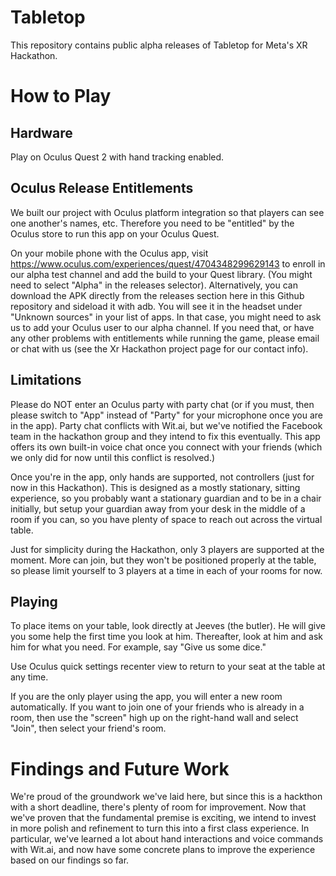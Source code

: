 # Tabletop
This repository contains public alpha releases of Tabletop for Meta's XR Hackathon.

# How to Play
## Hardware
Play on Oculus Quest 2 with hand tracking enabled.

## Oculus Release Entitlements
We built our project with Oculus platform integration so that players can see one another's names, etc. Therefore you need to be "entitled" by the Oculus store to run this app on your Oculus Quest.

On your mobile phone with the Oculus app, visit https://www.oculus.com/experiences/quest/4704348299629143 to enroll in our alpha test channel and add the build to your Quest library. (You might need to select "Alpha" in the releases selector). Alternatively, you can download the APK directly from the releases section here in this Github repository and sideload it with adb. You will see it in the headset under "Unknown sources" in your list of apps. In that case, you might need to ask us to add your Oculus user to our alpha channel. If you need that, or have any other problems with entitlements while running the game, please email or chat with us (see the Xr Hackathon project page for our contact info).

## Limitations
Please do NOT enter an Oculus party with party chat (or if you must, then please switch to "App" instead of "Party" for your microphone once you are in the app). Party chat conflicts with Wit.ai, but we've notified the Facebook team in the hackathon group and they intend to fix this eventually. This app offers its own built-in voice chat once you connect with your friends (which we only did for now until this conflict is resolved.)

Once you're in the app, only hands are supported, not controllers (just for now in this Hackathon). This is designed as a mostly stationary, sitting experience, so you probably want a stationary guardian and to be in a chair initially, but setup your guardian away from your desk in the middle of a room if you can, so you have plenty of space to reach out across the virtual table.

Just for simplicity during the Hackathon, only 3 players are supported at the moment. More can join, but they won't be positioned properly at the table, so please limit yourself to 3 players at a time in each of your rooms for now.

## Playing
To place items on your table, look directly at Jeeves (the butler). He will give you some help the first time you look at him. Thereafter, look at him and ask him for what you need. For example, say "Give us some dice."

Use Oculus quick settings recenter view to return to your seat at the table at any time.

If you are the only player using the app, you will enter a new room automatically. If you want to join one of your friends who is already in a room, then use the "screen" high up on the right-hand wall and select "Join", then select your friend's room.

# Findings and Future Work
We're proud of the groundwork we've laid here, but since this is a hackthon with a short deadline, there's plenty of room for improvement. Now that we've proven that the fundamental premise is exciting, we intend to invest in more polish and refinement to turn this into a first class experience. In particular, we've learned a lot about hand interactions and voice commands with Wit.ai, and now have some concrete plans to improve the experience based on our findings so far.
